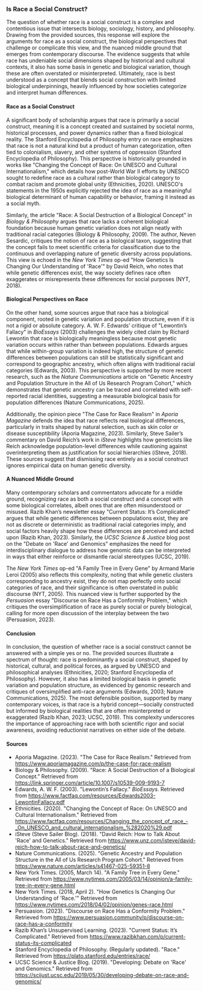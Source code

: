 <!-- 
Generated by: grok
Prompt type: sources
Generated at: 2025-06-06T22:10:56.456912
-->

### Is Race a Social Construct?

The question of whether race is a social construct is a complex and contentious issue that intersects biology, sociology, history, and philosophy. Drawing from the provided sources, this response will explore the arguments for race as a social construct, the biological perspectives that challenge or complicate this view, and the nuanced middle ground that emerges from contemporary discourse. The evidence suggests that while race has undeniable social dimensions shaped by historical and cultural contexts, it also has some basis in genetic and biological variation, though these are often overstated or misinterpreted. Ultimately, race is best understood as a concept that blends social construction with limited biological underpinnings, heavily influenced by how societies categorize and interpret human differences.

#### Race as a Social Construct
A significant body of scholarship argues that race is primarily a social construct, meaning it is a concept created and sustained by societal norms, historical processes, and power dynamics rather than a fixed biological reality. The Stanford Encyclopedia of Philosophy entry on race emphasizes that race is not a natural kind but a product of human categorization, often tied to colonialism, slavery, and other systems of oppression (Stanford Encyclopedia of Philosophy). This perspective is historically grounded in works like "Changing the Concept of Race: On UNESCO and Cultural Internationalism," which details how post-World War II efforts by UNESCO sought to redefine race as a cultural rather than biological category to combat racism and promote global unity (Ethnicities, 2020). UNESCO's statements in the 1950s explicitly rejected the idea of race as a meaningful biological determinant of human capability or behavior, framing it instead as a social myth.

Similarly, the article "Race: A Social Destruction of a Biological Concept" in *Biology & Philosophy* argues that race lacks a coherent biological foundation because human genetic variation does not align neatly with traditional racial categories (Biology & Philosophy, 2009). The author, Neven Sesardic, critiques the notion of race as a biological taxon, suggesting that the concept fails to meet scientific criteria for classification due to the continuous and overlapping nature of genetic diversity across populations. This view is echoed in the *New York Times* op-ed "How Genetics Is Changing Our Understanding of 'Race'" by David Reich, who notes that while genetic differences exist, the way society defines race often exaggerates or misrepresents these differences for social purposes (NYT, 2018).

#### Biological Perspectives on Race
On the other hand, some sources argue that race has a biological component, rooted in genetic variation and population structure, even if it is not a rigid or absolute category. A. W. F. Edwards’ critique of "Lewontin’s Fallacy" in *BioEssays* (2003) challenges the widely cited claim by Richard Lewontin that race is biologically meaningless because most genetic variation occurs within rather than between populations. Edwards argues that while within-group variation is indeed high, the structure of genetic differences between populations can still be statistically significant and correspond to geographic ancestry, which often aligns with traditional racial categories (Edwards, 2003). This perspective is supported by more recent research, such as the *Nature Communications* article on "Genetic Ancestry and Population Structure in the All of Us Research Program Cohort," which demonstrates that genetic ancestry can be traced and correlated with self-reported racial identities, suggesting a measurable biological basis for population differences (Nature Communications, 2025).

Additionally, the opinion piece "The Case for Race Realism" in *Aporia Magazine* defends the idea that race reflects real biological differences, particularly in traits shaped by natural selection, such as skin color or disease susceptibility (Aporia Magazine, 2023). Similarly, Steve Sailer’s commentary on David Reich’s work in *iSteve* highlights how geneticists like Reich acknowledge population-level differences while cautioning against overinterpreting them as justification for social hierarchies (iSteve, 2018). These sources suggest that dismissing race entirely as a social construct ignores empirical data on human genetic diversity.

#### A Nuanced Middle Ground
Many contemporary scholars and commentators advocate for a middle ground, recognizing race as both a social construct and a concept with some biological correlates, albeit ones that are often misunderstood or misused. Razib Khan’s newsletter essay "Current Status: It’s Complicated" argues that while genetic differences between populations exist, they are not as discrete or deterministic as traditional racial categories imply, and social factors heavily shape how these differences are perceived and acted upon (Razib Khan, 2023). Similarly, the *UCSC Science & Justice* blog post on the "Debate on 'Race' and Genomics" emphasizes the need for interdisciplinary dialogue to address how genomic data can be interpreted in ways that either reinforce or dismantle racial stereotypes (UCSC, 2019).

The *New York Times* op-ed "A Family Tree in Every Gene" by Armand Marie Leroi (2005) also reflects this complexity, noting that while genetic clusters corresponding to ancestry exist, they do not map perfectly onto social categories of race, and their significance is often overstated in public discourse (NYT, 2005). This nuanced view is further supported by the *Persuasion* essay "Discourse on Race Has a Conformity Problem," which critiques the oversimplification of race as purely social or purely biological, calling for more open discussion of the interplay between the two (Persuasion, 2023).

#### Conclusion
In conclusion, the question of whether race is a social construct cannot be answered with a simple yes or no. The provided sources illustrate a spectrum of thought: race is predominantly a social construct, shaped by historical, cultural, and political forces, as argued by UNESCO and philosophical analyses (Ethnicities, 2020; Stanford Encyclopedia of Philosophy). However, it also has a limited biological basis in genetic variation and population structure, as evidenced by genomic research and critiques of oversimplified anti-race arguments (Edwards, 2003; Nature Communications, 2025). The most defensible position, supported by many contemporary voices, is that race is a hybrid concept—socially constructed but informed by biological realities that are often misinterpreted or exaggerated (Razib Khan, 2023; UCSC, 2019). This complexity underscores the importance of approaching race with both scientific rigor and social awareness, avoiding reductionist narratives on either side of the debate.

#### Sources
- Aporia Magazine. (2023). "The Case for Race Realism." Retrieved from https://www.aporiamagazine.com/p/the-case-for-race-realism
- Biology & Philosophy. (2009). "Race: A Social Destruction of a Biological Concept." Retrieved from https://link.springer.com/article/10.1007/s10539-009-9193-7
- Edwards, A. W. F. (2003). "Lewontin’s Fallacy." *BioEssays*. Retrieved from https://www.factfaq.com/resources/Edwards2003-LewontinFallacy.pdf
- Ethnicities. (2020). "Changing the Concept of Race: On UNESCO and Cultural Internationalism." Retrieved from https://www.factfaq.com/resources/Changing_the_concept_of_race_-_On_UNESCO_and_cultural_internationalism_%282020%29.pdf
- iSteve (Steve Sailer Blog). (2018). "David Reich: How to Talk About 'Race' and Genetics." Retrieved from https://www.unz.com/isteve/david-reich-how-to-talk-about-race-and-genetics/
- Nature Communications. (2025). "Genetic Ancestry and Population Structure in the All of Us Research Program Cohort." Retrieved from https://www.nature.com/articles/s41467-025-59351-8
- New York Times. (2005, March 14). "A Family Tree in Every Gene." Retrieved from https://www.nytimes.com/2005/03/14/opinion/a-family-tree-in-every-gene.html
- New York Times. (2018, April 2). "How Genetics Is Changing Our Understanding of 'Race.'" Retrieved from https://www.nytimes.com/2018/04/02/opinion/genes-race.html
- Persuasion. (2023). "Discourse on Race Has a Conformity Problem." Retrieved from https://www.persuasion.community/p/discourse-on-race-has-a-conformity
- Razib Khan’s Unsupervised Learning. (2023). "Current Status: It’s Complicated." Retrieved from https://www.razibkhan.com/p/current-status-its-complicated
- Stanford Encyclopedia of Philosophy. (Regularly updated). "Race." Retrieved from https://plato.stanford.edu/entries/race/
- UCSC Science & Justice Blog. (2019). "Developing: Debate on 'Race' and Genomics." Retrieved from https://scijust.ucsc.edu/2019/05/30/developing-debate-on-race-and-genomics/